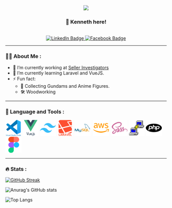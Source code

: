 <div id="header" align="center">
  <img src="https://media.giphy.com/media/qgQUggAC3Pfv687qPC/giphy.gif" width="300" />
  
  ### :wave: Kenneth here!
  
  <br>
  
  <div id="badges">
    <a href="https://www.linkedin.com/in/kenneth-diputado-b84304210/" target="_blank">
      <img src="https://img.shields.io/badge/LinkedIn-grey?style=for-the-badge&logo=linkedin&logoColor=white" alt="LinkedIn Badge"/>
    </a>
    <a href="https://www.facebook.com/kenneth.diputado/" target="_blank">
      <img src="https://img.shields.io/badge/Facebook-blue?style=for-the-badge&logo=facebook&logoColor=white" alt="Facebook Badge"/>
    </a>
  </div>
</div>

---

### :raising_hand_man: About Me :
- 🔭 I’m currently working at <a href="https://sellerinvestigators.com">Seller Investigators</a>
- 🌱 I’m currently learning Laravel and VueJS.
- ⚡ Fun fact: 
   - :robot: Collecting Gundams and Anime Figures. 
   - :hammer_and_wrench: Woodworking
<!-- - 👯 I’m looking to collaborate on ...
- 🤔 I’m looking for help with ...
- 💬 Ask me about ...
- 😄 Pronouns: ...
-  ... -->

---

### :hammer: Language and Tools :

<div>
  <img src="https://github.com/devicons/devicon/blob/master/icons/vscode/vscode-original-wordmark.svg" title="Git" **alt="Git" width="50" height="50"/>
  <img src="https://github.com/devicons/devicon/blob/master/icons/vuejs/vuejs-original-wordmark.svg" title="Git" **alt="Git" width="50" height="50"/>
  <img src="https://github.com/devicons/devicon/blob/master/icons/tailwindcss/tailwindcss-plain.svg" title="Git" **alt="Git" width="50" height="50"/>
  <img src="https://github.com/devicons/devicon/blob/master/icons/laravel/laravel-plain-wordmark.svg" title="Git" **alt="Git" width="50" height="50"/>
  <img src="https://github.com/devicons/devicon/blob/master/icons/mysql/mysql-original-wordmark.svg" title="MySQL"  alt="MySQL" width="50" height="50"/>&nbsp;
  <img src="https://github.com/devicons/devicon/blob/master/icons/amazonwebservices/amazonwebservices-plain-wordmark.svg" title="AWS" alt="AWS" width="50" height="50"/>&nbsp;
  <img src="https://github.com/devicons/devicon/blob/master/icons/sass/sass-original.svg" title="Git" **alt="Git" width="50" height="50"/>
  <img src="https://github.com/devicons/devicon/blob/master/icons/putty/putty-original.svg" title="Git" **alt="Git" width="50" height="50"/>
  <img src="https://github.com/devicons/devicon/blob/master/icons/php/php-plain.svg" title="Git" **alt="Git" width="50" height="50"/>
  <img src="https://github.com/devicons/devicon/blob/master/icons/figma/figma-original.svg" title="Git" **alt="Git" width="50" height="50"/>        
</div>

---

### :fire: Stats :

[![GitHub Streak](http://github-readme-streak-stats.herokuapp.com?user=kennethdiputado&theme=dark&background=000000)](https://git.io/streak-stats)

![Anurag's GitHub stats](https://github-readme-kenneth.vercel.app/api?username=kennethdiputado&show_icons=true&theme=radical)

![Top Langs](https://github-readme-stats.vercel.app/api/top-langs/?username=kennethdiputado&size_weight=0.5&count_weight=0.5)


